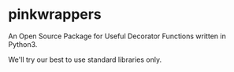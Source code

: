 # pinkwrappers
An Open Source Package for Useful Decorator Functions written in Python3.

We'll try our best to use standard libraries only.


